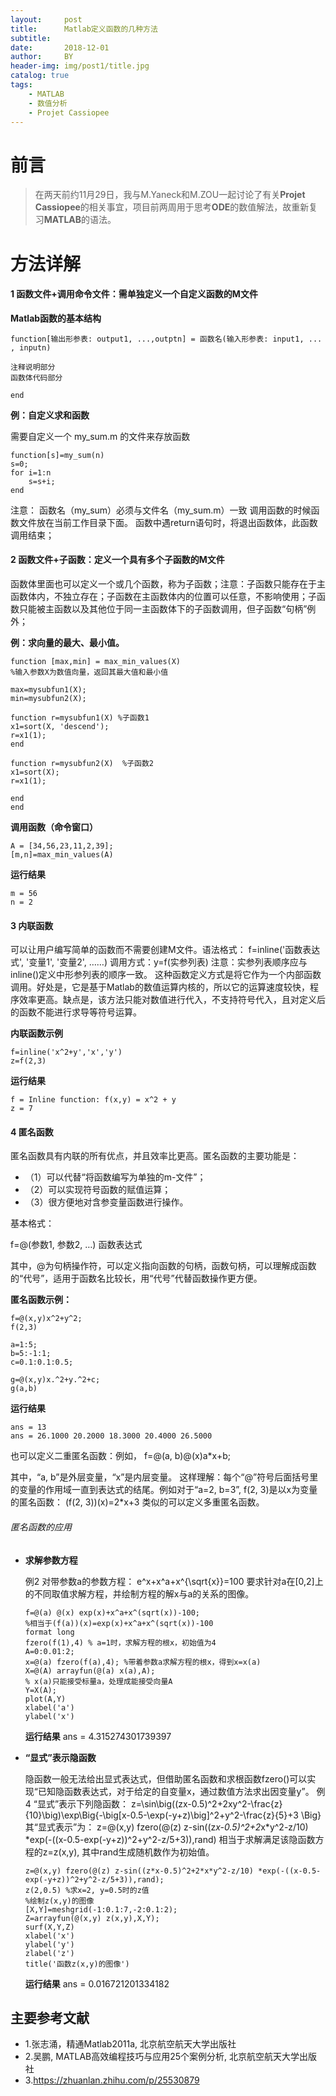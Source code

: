 ```yaml
---
layout:     post
title:      Matlab定义函数的几种方法
subtitle:   
date:       2018-12-01
author:     BY
header-img: img/post1/title.jpg
catalog: true
tags:
    - MATLAB
    - 数值分析
    - Projet Cassiopee
---
```

# 前言

>在两天前约11月29日，我与M.Yaneck和M.ZOU一起讨论了有关**Projet Cassiopee**的相关事宜，项目前两周用于思考**ODE**的数值解法，故重新复习**MATLAB**的语法。


# 方法详解


#### 1 函数文件+调用命令文件：需单独定义一个自定义函数的M文件

**Matlab函数的基本结构**
```
function[输出形参表: output1, ...,outptn] = 函数名(输入形参表: input1, ... , inputn)

注释说明部分
函数体代码部分

end
```

**例：自定义求和函数**

需要自定义一个 my_sum.m 的文件来存放函数
```
function[s]=my_sum(n)
s=0;
for i=1:n
    s=s+i;
end
```

注意：
函数名（my_sum）必须与文件名（my_sum.m）一致
调用函数的时候函数文件放在当前工作目录下面。
函数中遇return语句时，将退出函数体，此函数调用结束；

#### 2 函数文件+子函数：定义一个具有多个子函数的M文件

函数体里面也可以定义一个或几个函数，称为子函数；注意：子函数只能存在于主函数体内，不独立存在；子函数在主函数体内的位置可以任意，不影响使用；子函数只能被主函数以及其他位于同一主函数体下的子函数调用，但子函数“句柄”例外；


**例：求向量的最大、最小值。**
```
function [max,min] = max_min_values(X)
%输入参数X为数值向量，返回其最大值和最小值

max=mysubfun1(X);
min=mysubfun2(X);

function r=mysubfun1(X) %子函数1
x1=sort(X, 'descend');
r=x1(1);
end

function r=mysubfun2(X)  %子函数2
x1=sort(X);
r=x1(1);

end
end
```
**调用函数（命令窗口）**
```
A = [34,56,23,11,2,39];
[m,n]=max_min_values(A)
```
**运行结果**
```
m = 56
n = 2
```

####  3 内联函数

可以让用户编写简单的函数而不需要创建M文件。语法格式：
f=inline('函数表达式', '变量1', '变量2', ……)
调用方式：y=f(实参列表)
注意：实参列表顺序应与inline()定义中形参列表的顺序一致。
这种函数定义方式是将它作为一个内部函数调用。好处是，它是基于Matlab的数值运算内核的，所以它的运算速度较快，程序效率更高。缺点是，该方法只能对数值进行代入，不支持符号代入，且对定义后的函数不能进行求导等符号运算。


**内联函数示例**
```
f=inline('x^2+y','x','y')
z=f(2,3)
```
**运行结果**
```
f = Inline function: f(x,y) = x^2 + y
z = 7
```	

#### 4 匿名函数

匿名函数具有内联的所有优点，并且效率比更高。匿名函数的主要功能是：

- （1）可以代替“将函数编写为单独的m-文件”；
- （2）可以实现符号函数的赋值运算；
- （3）很方便地对含参变量函数进行操作。

基本格式：

f=@(参数1, 参数2, …) 函数表达式

其中，@为句柄操作符，可以定义指向函数的句柄，函数句柄，可以理解成函数的“代号”，适用于函数名比较长，用“代号”代替函数操作更方便。

**匿名函数示例：**

```
f=@(x,y)x^2+y^2;
f(2,3)

a=1:5;
b=5:-1:1;
c=0.1:0.1:0.5;

g=@(x,y)x.^2+y.^2+c;
g(a,b)
```
**运行结果**
```
ans = 13
ans = 26.1000 20.2000 18.3000 20.4000 26.5000
```
也可以定义二重匿名函数：例如，
f=@(a, b)@(x)a*x+b;

其中，“a, b”是外层变量，“x”是内层变量。
这样理解：每个“@”符号后面括号里的变量的作用域一直到表达式的结尾。例如对于“a=2, b=3”, f(2, 3)是以x为变量的匿名函数：
(f(2, 3))(x)=2*x+3
类似的可以定义多重匿名函数。

###### 匿名函数的应用

- **求解参数方程**

	例2 对带参数a的参数方程：
    e^x+x^a+x^{\sqrt{x}}=100
    要求针对a在[0,2]上的不同取值求解方程，并绘制方程的解x与a的关系的图像。


    ```
    f=@(a) @(x) exp(x)+x^a+x^(sqrt(x))-100;
    %相当于(f(a))(x)=exp(x)+x^a+x^(sqrt(x))-100
    format long
    fzero(f(1),4) % a=1时，求解方程的根x，初始值为4
    A=0:0.01:2;
    x=@(a) fzero(f(a),4); %带着参数a求解方程的根x，得到x=x(a)
    X=@(A) arrayfun(@(a) x(a),A);
    % x(a)只能接受标量a，处理成能接受向量A
    Y=X(A);
    plot(A,Y)
    xlabel('a')
    ylabel('x')
    ```
    **运行结果**
    ans = 4.315274301739397

- **“显式”表示隐函数**

    隐函数一般无法给出显式表达式，但借助匿名函数和求根函数fzero()可以实现“已知隐函数表达式，对于给定的自变量x，通过数值方法求出因变量y”。
    例4 “显式”表示下列隐函数：
    z=\sin\big((zx-0.5)^2+2xy^2-\frac{z}{10}\big)\exp\Big\{-\big[x-0.5-\exp(-y+z)\big]^2+y^2-\frac{z}{5}+3 \Big\}
    其“显式表示”为：
    z=@(x,y) fzero(@(z) z-sin((z*x-0.5)^2+2*x*y^2-z/10) *exp(-((x-0.5-exp(-y+z))^2+y^2-z/5+3)),rand)
    相当于求解满足该隐函数方程的z=z(x,y), 其中rand生成随机数作为初始值。

    ```
    z=@(x,y) fzero(@(z) z-sin((z*x-0.5)^2+2*x*y^2-z/10) *exp(-((x-0.5-exp(-y+z))^2+y^2-z/5+3)),rand);
    z(2,0.5) %求x=2, y=0.5时的z值
    %绘制z(x,y)的图像
    [X,Y]=meshgrid(-1:0.1:7,-2:0.1:2);
    Z=arrayfun(@(x,y) z(x,y),X,Y);
    surf(X,Y,Z)
    xlabel('x')
    ylabel('y')
    zlabel('z')
    title('函数z(x,y)的图像')
    ```
    **运行结果**
    ans = 0.016721201334182



## 主要参考文献

- 1.张志涌，精通Matlab2011a, 北京航空航天大学出版社
- 2.吴鹏, MATLAB高效编程技巧与应用25个案例分析, 北京航空航天大学出版社
- 3.https://zhuanlan.zhihu.com/p/25530879